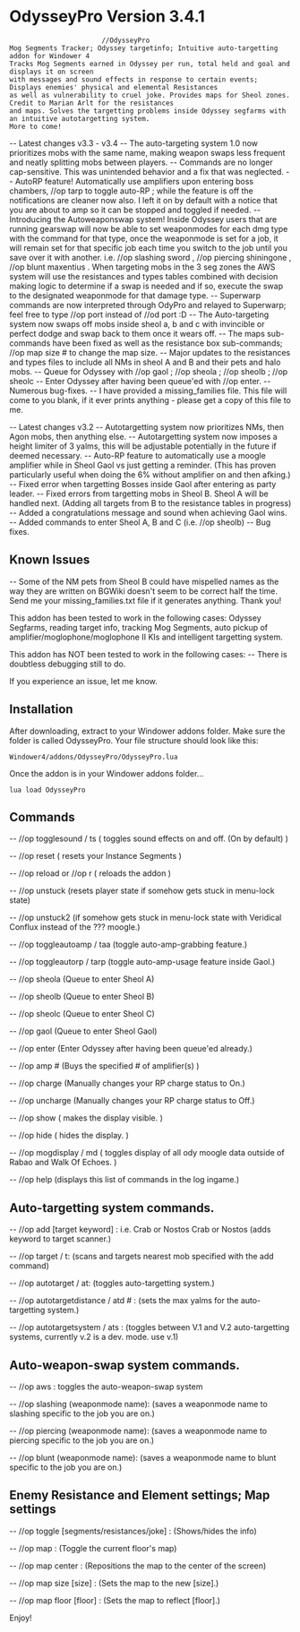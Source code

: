 # OdysseyPro Version 3.4.1

                           //OdysseyPro
    Mog Segments Tracker; Odyssey targetinfo; Intuitive auto-targetting addon for Windower 4
    Tracks Mog Segments earned in Odyssey per run, total held and goal and displays it on screen
    with messages and sound effects in response to certain events; Displays enemies' physical and elemental Resistances
	as well as vulnerability to cruel joke. Provides maps for Sheol zones. Credit to Marian Arlt for the resistances 
	and maps. Solves the targetting problems inside Odyssey segfarms with an intuitive autotargetting system.
    More to come!

-- Latest changes v3.3 - v3.4
-- The auto-targeting system 1.0 now prioritizes mobs with the same name, making weapon swaps less frequent and neatly splitting mobs between players.
-- Commands are no longer cap-sensitive. This was unintended behavior and a fix that was neglected.
-- AutoRP feature! Automatically use amplifiers upon entering boss chambers, //op tarp to toggle auto-RP ; while the feature is off the notifications are cleaner now also. I left it on by default with a notice that you are about to amp so it can be stopped and toggled if needed.
-- Introducing the Autoweaponswap system! Inside Odyssey users that are running gearswap will now be able to set weaponmodes for each dmg type with the 
command for that type, once the weaponmode is set for a job, it will remain set for that specific job each time you switch to the job until you save over it
with another. i.e. //op slashing sword  ,  //op piercing shiningone  , //op blunt maxentius . When targeting mobs in the 3 seg zones the AWS system 
will use the resistances and types tables combined with decision making logic to determine if a swap is needed and if so, execute the swap to the designated weaponmode for that damage type.
-- Superwarp commands are now interpreted through OdyPro and relayed to Superwarp; feel free to type //op port instead of //od port :D
-- The Auto-targeting system now swaps off mobs inside sheol a, b and c with invincible or perfect dodge and swap back to them once it wears off.
-- The maps sub-commands have been fixed as well as the resistance box sub-commands; //op map size #  to change the map size.
-- Major updates to the resistances and types files to include all NMs in sheol A and B and their pets and halo mobs.
-- Queue for Odyssey with  //op gaol ; //op sheola ; //op sheolb ; //op sheolc
-- Enter Odyssey after having been queue'ed with //op enter.
-- Numerous bug-fixes.
-- I have provided a missing_families file. This file will come to you blank, if it ever prints anything - please get a copy of this file to me.

-- Latest changes v3.2
-- Autotargetting system now prioritizes NMs, then Agon mobs, then anything else.
-- Autotargetting system now imposes a height limiter of 3 yalms, this will be adjustable potentially in the future if deemed necessary.
-- Auto-RP feature to automatically use a moogle amplifier while in Sheol Gaol vs just getting a reminder. (This has proven particularly useful when doing the 6% without amplifier on and then afking.)
-- Fixed error when targetting Bosses inside Gaol after entering as party leader.
-- Fixed errors from targetting mobs in Sheol B. Sheol A will be handled next. (Adding all targets from B to the resistance tables in progress)
-- Added a congratulations message and sound when achieving Gaol wins.
-- Added commands to enter Sheol A, B and C (i.e. //op sheolb)
-- Bug fixes.

## Known Issues
-- Some of the NM pets from Sheol B could have mispelled names as the way they are written on BGWiki doesn't seem to be correct half the time. Send me your missing_families.txt file if it generates anything. Thank you!

This addon has been tested to work in the following cases:
Odyssey Segfarms, reading target info, tracking Mog Segments, auto pickup of amplifier/moglophone/moglophone II KIs and intelligent targetting system.

This addon has NOT been tested to work in the following cases:
-- There is doubtless debugging still to do.

If you experience an issue, let me know.


## Installation
After downloading, extract to your Windower addons folder. Make sure the folder is called OdysseyPro.  Your file structure should look like this:

    Windower4/addons/OdysseyPro/OdysseyPro.lua

Once the addon is in your Windower addons folder...

    lua load OdysseyPro

## Commands

-- //op togglesound / ts  ( toggles sound effects on and off. (On by default) )

-- //op reset  ( resets your Instance Segments )

-- //op reload or //op r  ( reloads the addon )

-- //op unstuck (resets player state if somehow gets stuck in menu-lock state)

-- //op unstuck2 (if somehow gets stuck in menu-lock state with Veridical Conflux instead of the ??? moogle.)

-- //op toggleautoamp / taa (toggle auto-amp-grabbing feature.)

-- //op toggleautorp / tarp (toggle auto-amp-usage feature inside Gaol.)

-- //op sheola (Queue to enter Sheol A)

-- //op sheolb (Queue to enter Sheol B)

-- //op sheolc (Queue to enter Sheol C)

-- //op gaol (Queue to enter Sheol Gaol)

-- //op enter (Enter Odyssey after having been queue'ed already.)

-- //op amp # (Buys the specified # of amplifier(s) )

-- //op charge (Manually changes your RP charge status to On.)

-- //op uncharge (Manually changes your RP charge status to Off.)

-- //op show ( makes the display visible. )

-- //op hide ( hides the display. )

-- //op mogdisplay / md ( toggles display of all ody moogle data outside of Rabao and Walk Of Echoes. )

-- //op help (displays this list of commands in the log ingame.)

Auto-targetting system commands.
------------------------------------------------------------------------------------------------------------------------------------------------------------ 

-- //op add [target keyword] :  i.e. Crab or Nostos Crab or Nostos (adds keyword to target scanner.)

-- //op target / t: (scans and targets nearest mob specified with the add command)

-- //op autotarget / at: (toggles auto-targetting system.)

-- //op autotargetdistance / atd # : (sets the max yalms for the auto-targetting system.)

-- //op autotargetsystem / ats : (toggles between V.1 and V.2 auto-targetting systems, currently v.2 is a dev. mode. use v.1)

Auto-weapon-swap system commands.
------------------------------------------------------------------------------------------------------------------------------------------------------------ 
-- //op aws : toggles the auto-weapon-swap system

-- //op slashing (weaponmode name): (saves a weaponmode name to slashing specific to the job you are on.)

-- //op piercing (weaponmode name): (saves a weaponmode name to piercing specific to the job you are on.)

-- //op blunt (weaponmode name): (saves a weaponmode name to blunt specific to the job you are on.)


Enemy Resistance and Element settings; Map settings
-----------------------------------------------------------------------------------------------------------------------------------------------------------------------------

-- //op toggle [segments/resistances/joke] : (Shows/hides the info)

-- //op map : (Toggle the current floor's map)

-- //op map center : (Repositions the map to the center of the screen)

-- //op map size [size] : (Sets the map to the new [size].)

-- //op map floor [floor] : (Sets the map to reflect [floor].)

Enjoy!


